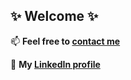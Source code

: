 ## ✨ **Welcome** ✨

📫  **Feel free to [contact me](mailto:dennischronop@outlook.com0)**

🔗 **My [LinkedIn profile](https://www.linkedin.com/in/dennis-chronop/)**
